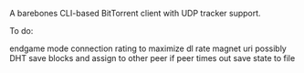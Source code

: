 A barebones CLI-based BitTorrent client with UDP tracker support.

To do:

endgame mode
connection rating to maximize dl rate
magnet uri
possibly DHT
save blocks and assign to other peer if peer times out
save state to file